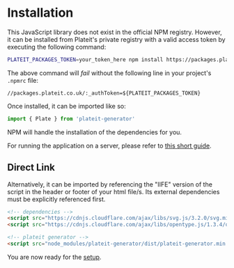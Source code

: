 # Installation

This JavaScript library does not exist in the official NPM registry. However, it can be installed from Plateit's private registry with a valid access token by executing the following command:

```bash
PLATEIT_PACKAGES_TOKEN=your_token_here npm install https://packages.plateit.co.uk/plateit-generator-2.2.0.tgz
```

The above command will *fail* without the following line in your project's `.npmrc` file:

```
//packages.plateit.co.uk/:_authToken=${PLATEIT_PACKAGES_TOKEN}
```

Once installed, it can be imported like so:

```javascript
import { Plate } from 'plateit-generator'
```

NPM will handle the installation of the dependencies for you.

For running the application on a server, please refer to [this short guide](/server.md).

## Direct Link

Alternatively, it can be imported by referencing the "IIFE" version of the script in the header or footer of your html file/s. Its external dependencies must be explicitly referenced first.

```html
<!-- dependencies -->
<script src="https://cdnjs.cloudflare.com/ajax/libs/svg.js/3.2.0/svg.min.js"></script>
<script src="https://cdnjs.cloudflare.com/ajax/libs/opentype.js/1.3.4/opentype.min.js"></script>

<!-- plateit generator -->
<script src="node_modules/plateit-generator/dist/plateit-generator.min.iife.js"></script>
```

You are now ready for the [setup](/setup.md).